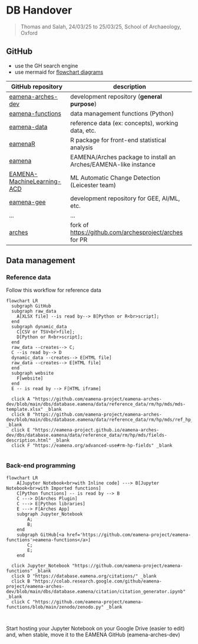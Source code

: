 # DB Handover
> Thomas and Salah, 24/03/25 to 25/03/25, School of Archaeology, Oxford

## GitHub

* use the GH search engine
* use mermaid for [flowchart diagrams](https://mermaid.js.org/syntax/flowchart.html)

| GitHub repository | description |
|----------------|-------------|
| [eamena-arches-dev](https://github.com/eamena-project/eamena-arches-dev)    | development repository (**general purpose**) |
| [eamena-functions](https://github.com/eamena-project/eamena-functions)    | data management functions (Python) |
| [eamena-data](https://github.com/eamena-project/eamena-data)   | reference data (ex: concepts), working data, etc. |
| [eamenaR](https://github.com/eamena-project/eamenaR)   |  R package for front-end statistical analysis |
| [eamena](https://github.com/eamena-project/eamena)   |  EAMENA/Arches package to install an Arches/EAMENA-like instance |
| [EAMENA-MachineLearning-ACD](https://github.com/eamena-project/EAMENA-MachineLearning-ACD)  |  ML Automatic Change Detection (Leicester team) |
| [eamena-gee](https://github.com/eamena-project/eamena-gee)  |  development repository for GEE, AI/ML, etc. |
| ...  |  ... |
| [arches](https://github.com/eamena-project/arches)  |  fork of https://github.com/archesproject/arches for PR |

## Data management

### Reference data

Follow this workflow for reference data

```mermaid
flowchart LR
  subgraph GitHub
  subgraph raw_data
    A[XLSX file] --is read by--> B[Python or R<br>script];
  end
  subgraph dynamic_data
    C[CSV or TSV<br>file];
    D[Python or R<br>script];
  end
  raw_data --creates--> C;
  C --is read by--> D
  dynamic_data --creates--> E[HTML file]
  raw_data --creates--> E[HTML file]
  end
  subgraph website
    F[website]
  end
  E -- is read by --> F[HTML iframe]

  click A "https://github.com/eamena-project/eamena-arches-dev/blob/main/dbs/database.eamena/data/reference_data/rm/hp/mds/mds-template.xlsx" _blank
  click B "https://github.com/eamena-project/eamena-arches-dev/blob/main/dbs/database.eamena/data/reference_data/rm/hp/mds/ref_hp_field_description.R" _blank
  click E "https://eamena-project.github.io/eamena-arches-dev/dbs/database.eamena/data/reference_data/rm/hp/mds/fields-description.html" _blank
  click F "https://eamena.org/advanced-use#rm-hp-fields" _blank
  
```

### Back-end programming


```mermaid
flowchart LR
	A[Jupyter Notebook<br>with Inline code] ---> B[Jupyter Notebook<br>with Imported functions]
	C[Python functions] -- is read by --> B
	C ---> D[Arches Plugin]
	C ---> E[Python libraries]
	E ---> F[Arches App]
	subgraph Jupyter_Notebook
		A;
		B;
	end
	subgraph GitHub[<a href='https://github.com/eamena-project/eamena-functions'>eamena-functions</a>]
		C;
		E;
  	end

  click Jupyter_Notebook "https://github.com/eamena-project/eamena-functions" _blank
  click D "https://database.eamena.org/citations/" _blank
  click B "https://colab.research.google.com/github/eamena-project/eamena-arches-dev/blob/main/dbs/database.eamena/citation/citation_generator.ipynb" _blank
  click C "https://github.com/eamena-project/eamena-functions/blob/main/zenodo/zenodo.py" _blank
  
  
```

Start hosting your Jupyter Notebook on your Google Drive (easier to edit) and, when stable, move it to the EAMENA GitHub (eamena-arches-dev)